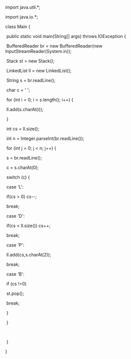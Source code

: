 import java.util.*;

import java.io.*;

class Main {

​    public static void main(String[] args) throws IOException {

​        BufferedReader br = new BufferedReader(new InputStreamReader(System.in));

​        Stack<Character> st = new Stack<Character>();

​        LinkedList<Character> ll = new LinkedList<Character>();

​        String s = br.readLine();

​        char c = ' ';

​        for (int i = 0; i < s.length(); i++) {

​            ll.add(s.charAt(i));

​        }

​        int cs = ll.size();

​        int n = Integer.parseInt(br.readLine());

​        for (int j = 0; j < n; j++) {

​            s = br.readLine();

​            c = s.charAt(0);

​            switch (c) {

​                case 'L':

​                    if(cs > 0) cs--;

​                    break;

​                case 'D':

​                    if(cs < ll.size()) cs++;

​                    break;

​                case 'P':

​                    ll.add(cs,s.charAt(2));

​                    break;

​                case 'B':

​                    if (cs !=0)

​                        st.pop();

​                    break;

​            }

​        }

​        

​    }

}